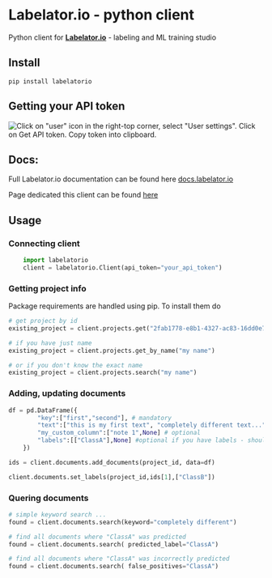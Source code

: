 Labelator.io - python client
==========================

Python client for **[Labelator.io](https://www.Labelator.io)** - labeling and ML training studio



## Install
```
pip install labelatorio
```

## Getting your API token
![Click on "user" icon in the right-top corner, select "User settings". Click on Get API token. Copy token into clipboard. ](/docs/get_token.png "Get your api token")


## Docs:
Full Labelator.io documentation can be found here [docs.labelator.io](https://docs.labelator.io)

Page dedicated this client can be found [here](https://docs.labelator.io/docs/integrations/python_sdk)

## Usage


### Connecting client

``` python
    import labelatorio
    client = labelatorio.Client(api_token="your_api_token")

```

### Getting project info

Package requirements are handled using pip. To install them do

```python
# get project by id
existing_project = client.projects.get("2fab1778-e8b1-4327-ac83-16dd0e783ab4")

# if you have just name
existing_project = client.projects.get_by_name("my name")

# or if you don't know the exact name
existing_project = client.projects.search("my name")
```

### Adding, updating documents

```python
df = pd.DataFrame({
        "key":["first","second"], # mandatory
        "text":["this is my first text", "completely different text..."],  # mandatory
        "my_custom_column":["note 1",None] # optional
        "labels":[["ClassA"],None] #optional if you have labels - should be defined in project
    })

ids = client.documents.add_documents(project_id, data=df)

client.documents.set_labels(project_id,ids[1],["ClassB"])
```

### Quering documents

```python
# simple keyword search ... 
found = client.documents.search(keyword="completely different") 

# find all documents where "ClassA" was predicted
found = client.documents.search( predicted_label="ClassA")

# find all documents where "ClassA" was incorrectly predicted
found = client.documents.search( false_positives="ClassA")

```